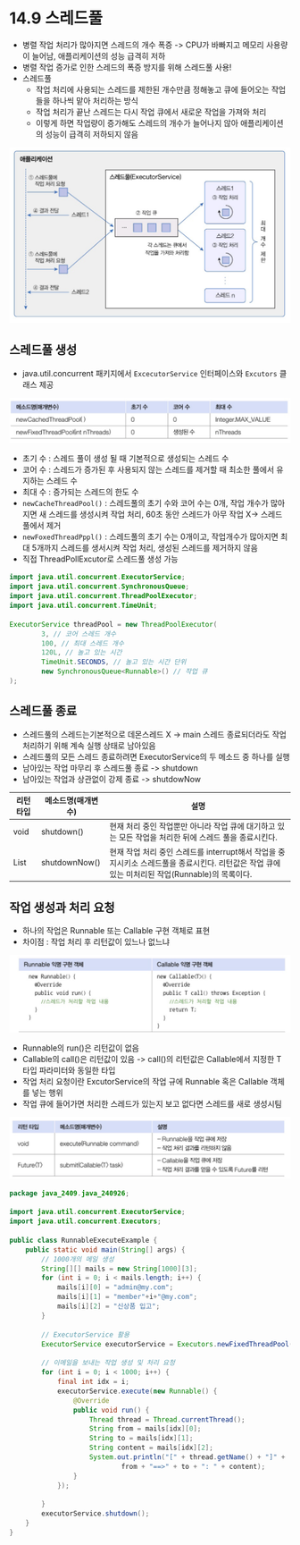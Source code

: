 # 14.9 스레드풀
- 병렬 작업 처리가 많아지면 스레드의 개수 폭증 -> CPU가 바빠지고 메모리 사용량이 늘어남, 애플리케이션의 성능 급격히 저하
- 병렬 작업 증가로 인한 스레드의 폭증 방지를 위해 스레드풀 사용!
- 스레드풀 
  - 작업 처리에 사용되는 스레드를 제한된 개수만큼 정해놓고 큐에 들어오는 작업들을 하나씩 맡아 처리하는 방식
  - 작업 처리가 끝난 스레드는 다시 작업 큐에서 새로운 작업을 가져와 처리
  - 이렇게 하면 작업량이 증가해도 스레드의 개수가 늘어나지 않아 애플리케이션의 성능이 급격히 저하되지 않음

![img.png](imgs/img.png)

## 스레드풀 생성
- java.util.concurrent 패키지에서 `ExcecutorService` 인터페이스와 `Excutors` 클래스 제공

![img_1.png](imgs/img_1.png)

- 초기 수 : 스레드 풀이 생성 될 때 기본적으로 생성되는 스레드 수
- 코어 수 : 스레드가 증가된 후 사용되지 않는 스레드를 제거할 때 최소한 풀에서 유지하는 스레드 수
- 최대 수 : 증가되는 스레드의 한도 수
- `newCacheThreadPool()` : 스레드풀의 초기 수와 코어 수는 0개, 작업 개수가 많아지면 새 스레드를 생성시켜 작업 처리, 60초 동안 스레드가 아무 작업 X-> 스레드 풀에서 제거
- `newFoxedThreadPppl()` : 스레드풀의 초기 수는 0개이고, 작업개수가 많아지면 최대 5개까지 스레드를 생서시켜 작업 처리, 생성된 스레드를 제거하지 않음
- 직접 ThreadPollExcutor로 스레드풀 생성 가능

```java
import java.util.concurrent.ExecutorService;
import java.util.concurrent.SynchronousQueue;
import java.util.concurrent.ThreadPoolExecutor;
import java.util.concurrent.TimeUnit;

ExecutorService threadPool = new ThreadPoolExecutor(
        3, // 코어 스레드 개수
        100, // 최대 스레드 개수
        120L, // 놀고 있는 시간
        TimeUnit.SECONDS, // 놀고 있는 시간 단위
        new SynchronousQueue<Runnable>() // 작업 큐
);
```

## 스레드풀 종료
- 스레드풀의 스레드는기본적으로 데몬스레드 X -> main 스레드 종료되더라도 작업 처리하기 위해 계속 실행 상태로 남아있음
- 스레드풀의 모든 스레드 종료하려면 ExecutorService의 두 메소드 중 하나를 실행
- 남아있는 작업 마무리 후 스레드풀 종료  -> shutdown
- 남아있는 작업과 상관없이 강제 종료 -> shutdowNow

| 리턴 타입          | 메소드명(매개변수)    | 설명                                                                                         |
|----------------|---------------|--------------------------------------------------------------------------------------------|
| void           | shutdown()    | 현재 처리 중인 작업뿐만 아니라 작업 큐에 대기하고 있는 모든 작업을 처리한 뒤에 스레드 풀을 종료시킨다.                                |
| List<Runnable> | shutdownNow() | 현재 작업 처리 중인 스레드를 interrupt해서 작업을 중지시키소 스레드풀을 종료시킨다. 리턴값은 작업 큐에 있는 미처리된 작업(Runnable)의 목록이다. |


## 작업 생성과 처리 요청
- 하나의 작업은 Runnable 또는 Callable 구현 객체로 표현
- 차이점 : 작업 처리 후 리턴값이 있느나 없느냐

![img_2.png](imgs/img_2.png)

- Runnable의 run()은 리턴값이 없음
- Callable의 call()은 리턴값이 있음 -> call()의 리턴값은 Callable<T>에서 지정한 T 타입 파라미터와 동일한 타입
- 작업 처리 요청이란 ExcutorService의 작업 규에 Runnable 혹은 Callable 객체를 넣는 행위
- 작업 큐에 들어가면 처리한 스레드가 있는지 보고 없다면 스레드를 새로 생성시팀

![img_3.png](imgs/img_3.png)

```java
package java_2409.java_240926;

import java.util.concurrent.ExecutorService;
import java.util.concurrent.Executors;

public class RunnableExecuteExample {
    public static void main(String[] args) {
        // 1000개의 메일 생성
        String[][] mails = new String[1000][3];
        for (int i = 0; i < mails.length; i++) {
            mails[i][0] = "admin@my.com";
            mails[i][1] = "member"+i+"@my.com";
            mails[i][2] = "신상품 입고";
        }

        // ExecutorService 활용
        ExecutorService executorService = Executors.newFixedThreadPool(5);

        // 이메일을 보내는 작업 생성 및 처리 요청
        for (int i = 0; i < 1000; i++) {
            final int idx = i;
            executorService.execute(new Runnable() {
                @Override
                public void run() {
                    Thread thread = Thread.currentThread();
                    String from = mails[idx][0];
                    String to = mails[idx][1];
                    String content = mails[idx][2];
                    System.out.println("[" + thread.getName() + "]" +
                            from + "==>" + to + ": " + content);
                }
            });

        }
        executorService.shutdown();
    }
}

```